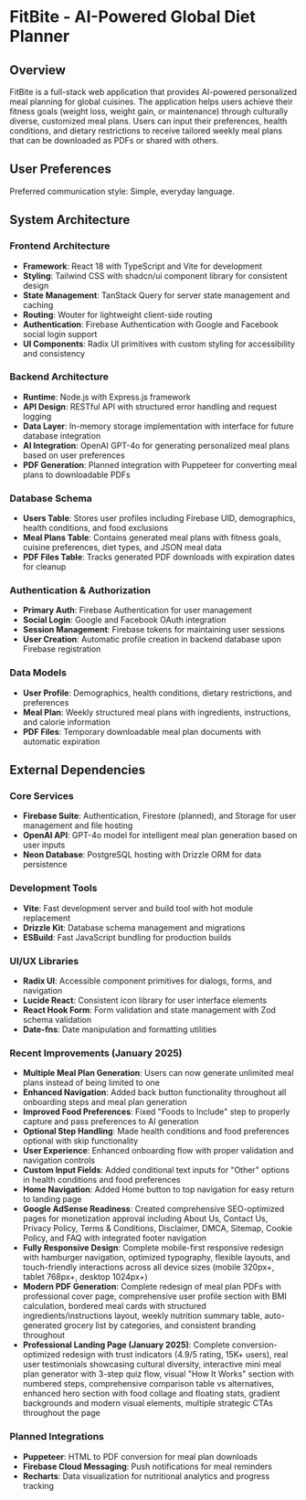 # FitBite - AI-Powered Global Diet Planner

## Overview

FitBite is a full-stack web application that provides AI-powered personalized meal planning for global cuisines. The application helps users achieve their fitness goals (weight loss, weight gain, or maintenance) through culturally diverse, customized meal plans. Users can input their preferences, health conditions, and dietary restrictions to receive tailored weekly meal plans that can be downloaded as PDFs or shared with others.

## User Preferences

Preferred communication style: Simple, everyday language.

## System Architecture

### Frontend Architecture
- **Framework**: React 18 with TypeScript and Vite for development
- **Styling**: Tailwind CSS with shadcn/ui component library for consistent design
- **State Management**: TanStack Query for server state management and caching
- **Routing**: Wouter for lightweight client-side routing
- **Authentication**: Firebase Authentication with Google and Facebook social login support
- **UI Components**: Radix UI primitives with custom styling for accessibility and consistency

### Backend Architecture
- **Runtime**: Node.js with Express.js framework
- **API Design**: RESTful API with structured error handling and request logging
- **Data Layer**: In-memory storage implementation with interface for future database integration
- **AI Integration**: OpenAI GPT-4o for generating personalized meal plans based on user preferences
- **PDF Generation**: Planned integration with Puppeteer for converting meal plans to downloadable PDFs

### Database Schema
- **Users Table**: Stores user profiles including Firebase UID, demographics, health conditions, and food exclusions
- **Meal Plans Table**: Contains generated meal plans with fitness goals, cuisine preferences, diet types, and JSON meal data
- **PDF Files Table**: Tracks generated PDF downloads with expiration dates for cleanup

### Authentication & Authorization
- **Primary Auth**: Firebase Authentication for user management
- **Social Login**: Google and Facebook OAuth integration
- **Session Management**: Firebase tokens for maintaining user sessions
- **User Creation**: Automatic profile creation in backend database upon Firebase registration

### Data Models
- **User Profile**: Demographics, health conditions, dietary restrictions, and preferences
- **Meal Plan**: Weekly structured meal plans with ingredients, instructions, and calorie information
- **PDF Files**: Temporary downloadable meal plan documents with automatic expiration

## External Dependencies

### Core Services
- **Firebase Suite**: Authentication, Firestore (planned), and Storage for user management and file hosting
- **OpenAI API**: GPT-4o model for intelligent meal plan generation based on user inputs
- **Neon Database**: PostgreSQL hosting with Drizzle ORM for data persistence

### Development Tools
- **Vite**: Fast development server and build tool with hot module replacement
- **Drizzle Kit**: Database schema management and migrations
- **ESBuild**: Fast JavaScript bundling for production builds

### UI/UX Libraries
- **Radix UI**: Accessible component primitives for dialogs, forms, and navigation
- **Lucide React**: Consistent icon library for user interface elements
- **React Hook Form**: Form validation and state management with Zod schema validation
- **Date-fns**: Date manipulation and formatting utilities

### Recent Improvements (January 2025)
- **Multiple Meal Plan Generation**: Users can now generate unlimited meal plans instead of being limited to one
- **Enhanced Navigation**: Added back button functionality throughout all onboarding steps and meal plan generation
- **Improved Food Preferences**: Fixed "Foods to Include" step to properly capture and pass preferences to AI generation
- **Optional Step Handling**: Made health conditions and food preferences optional with skip functionality
- **User Experience**: Enhanced onboarding flow with proper validation and navigation controls
- **Custom Input Fields**: Added conditional text inputs for "Other" options in health conditions and food preferences
- **Home Navigation**: Added Home button to top navigation for easy return to landing page
- **Google AdSense Readiness**: Created comprehensive SEO-optimized pages for monetization approval including About Us, Contact Us, Privacy Policy, Terms & Conditions, Disclaimer, DMCA, Sitemap, Cookie Policy, and FAQ with integrated footer navigation
- **Fully Responsive Design**: Complete mobile-first responsive redesign with hamburger navigation, optimized typography, flexible layouts, and touch-friendly interactions across all device sizes (mobile 320px+, tablet 768px+, desktop 1024px+)
- **Modern PDF Generation**: Complete redesign of meal plan PDFs with professional cover page, comprehensive user profile section with BMI calculation, bordered meal cards with structured ingredients/instructions layout, weekly nutrition summary table, auto-generated grocery list by categories, and consistent branding throughout
- **Professional Landing Page (January 2025)**: Complete conversion-optimized redesign with trust indicators (4.9/5 rating, 15K+ users), real user testimonials showcasing cultural diversity, interactive mini meal plan generator with 3-step quiz flow, visual "How It Works" section with numbered steps, comprehensive comparison table vs alternatives, enhanced hero section with food collage and floating stats, gradient backgrounds and modern visual elements, multiple strategic CTAs throughout the page

### Planned Integrations
- **Puppeteer**: HTML to PDF conversion for meal plan downloads
- **Firebase Cloud Messaging**: Push notifications for meal reminders
- **Recharts**: Data visualization for nutritional analytics and progress tracking